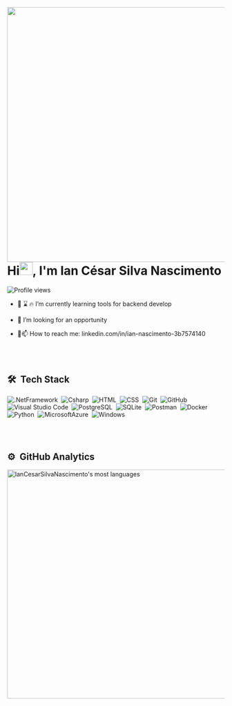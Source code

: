 
<img align="right" height="590em" src="https://raw.githubusercontent.com/gist/IanCesarSilvaNascimento/9634ee94a2a124d80c6094906af5e8a8/raw/ec0d1d37d238f369df22ff46211f3ffe61fdf1bc/githubcar.svg"/>
<h1 align="left">Hi<img src="https://raw.githubusercontent.com/KaueMarques/KaueMarques/master/hi.gif" width="30px">, I'm Ian César Silva Nascimento</h1>
<p align="left"> <img src="https://komarev.com/ghpvc/?username=IanCesarSilvaNascimento&color=yellow" alt="Profile views" /> </p>

- 	:rocket:	:hourglass: 	:fire: I’m currently learning tools for backend develop 

- :pray: I’m looking for an opportunity

- :house_with_garden:📫 How to reach me: linkedin.com/in/ian-nascimento-3b7574140

<br><br>

## 🛠 &nbsp;Tech Stack
![.NetFramework](https://img.shields.io/badge/.NET-5C2D91?style=for-the-badge&logo=.net&logoColor=white)&nbsp;
![Csharp](https://img.shields.io/badge/C%23-239120?style=for-the-badge&logo=c-sharp&logoColor=white)&nbsp;
![HTML](https://img.shields.io/badge/-HTML-05122A?style=flat&logo=HTML5)&nbsp;
![CSS](https://img.shields.io/badge/-CSS-05122A?style=flat&logo=CSS3&logoColor=1572B6)&nbsp;
![Git](https://img.shields.io/badge/-Git-05122A?style=flat&logo=git)&nbsp;
![GitHub](https://img.shields.io/badge/-GitHub-05122A?style=flat&logo=github)&nbsp;
![Visual Studio Code](https://img.shields.io/badge/-Visual%20Studio%20Code-05122A?style=flat&logo=visual-studio-code&logoColor=007ACC)&nbsp;
![PostgreSQL](https://img.shields.io/badge/-PostgreSQL-05122A?style=flat&logo=postgresql)&nbsp;
![SQLite](https://img.shields.io/badge/-SQLite-05122A?style=flat&logo=sqlite)&nbsp;
![Postman](https://img.shields.io/badge/-Postman-05122A?style=flat&logo=postman)&nbsp;
![Docker](https://img.shields.io/badge/-Docker-05122A?style=flat&logo=docker)&nbsp;
![Python](https://img.shields.io/badge/Python-3776AB?style=for-the-badge&logo=python&logoColor=white)&nbsp;
![MicrosoftAzure](https://img.shields.io/badge/Microsoft_Azure-0089D6?style=for-the-badge&logo=microsoft-azure&logoColor=white)&nbsp;
![Windows](https://img.shields.io/badge/Windows-0078D6?style=for-the-badge&logo=windows&logoColor=white)&nbsp;

<br><br>

## ⚙️ &nbsp;GitHub Analytics

<p align="left">
<img width="530em" src="https://github-readme-stats.vercel.app/api/top-langs/?username=IanCesarSilvaNascimento&layout=compact&theme=vision-friendly-dark" alt="IanCesarSilvaNascimento's most languages"/>
</p>

<br><br>




